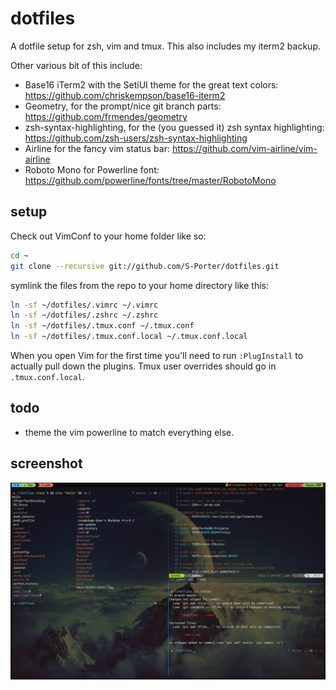 dotfiles
========

A dotfile setup for zsh, vim and tmux. This also includes my iterm2 backup.

Other various bit of this include:
- Base16 iTerm2 with the SetiUI theme for the great text colors: https://github.com/chriskempson/base16-iterm2
- Geometry, for the prompt/nice git branch parts: https://github.com/frmendes/geometry
- zsh-syntax-highlighting, for the (you guessed it) zsh syntax highlighting: https://github.com/zsh-users/zsh-syntax-highlighting
- Airline for the fancy vim status bar: https://github.com/vim-airline/vim-airline
- Roboto Mono for Powerline font: https://github.com/powerline/fonts/tree/master/RobotoMono

setup
--------
Check out VimConf to your home folder like so:

```bash
cd ~
git clone --recursive git://github.com/S-Porter/dotfiles.git
```

symlink the files from the repo to your home directory like this:
```bash
ln -sf ~/dotfiles/.vimrc ~/.vimrc
ln -sf ~/dotfiles/.zshrc ~/.zshrc
ln -sf ~/dotfiles/.tmux.conf ~/.tmux.conf
ln -sf ~/dotfiles/.tmux.conf.local ~/.tmux.conf.local
```

When you open Vim for the first time you'll need to run `:PlugInstall` to actually pull down the plugins. Tmux user overrides should go in `.tmux.conf.local`.

todo
--------
- theme the vim powerline to match everything else.

screenshot
--------
![reference ss](current_ss.png)
